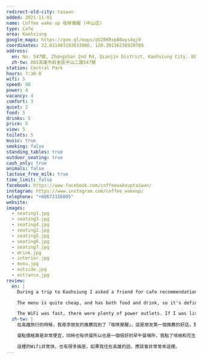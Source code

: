 ```yaml
---
redirect-old-city: taiwan
added: 2021-11-01
name: Coffee wake up 咖啡覺醒 (中山店)
type: Cafe
area: Kaohsiung
google_maps: https://goo.gl/maps/qV28KRspB8ays4qj9
coordinates: 22.621403193633906, 120.30136238928789
address:
  en: No. 547號, Zhongshan 2nd Rd, Qianjin District, Kaohsiung City, 801
  zh-tw: 801高雄市前金區中山二路547號
station: Central Park
hours: 7:30-0
wifi: 5
speed: 90
power: 4
vacancy: 4
comfort: 3
quiet: 2
food: 5
drinks: 5
price: 5
view: 5
toilets: 5
music: true
smoking: false
standing_tables: true
outdoor_seating: true
cash_only: true
animals: false
lactose_free_milk: true
time_limit: false
facebook: https://www.facebook.com/coffeewakeuptaiwan/
instagram: https://www.instagram.com/coffee_wakeup/
telephone: "+88672156005"
website: 
images:
  - seating1.jpg
  - seating3.jpg
  - seating4.jpg
  - seating2.jpg
  - seating5.jpg
  - seating6.jpg
  - seating7.jpg
  - drink.jpg
  - interior.jpg
  - menu.jpg
  - outside.jpg
  - entrance.jpg
review:
  en: |
    During a trip to Kaohsiung I asked a friend for cafe recommendations. This was the first one he recommended, and it was definitely a great choice. The space is very large, feels modern and bright, with lots of natural light. There are plenty of seating options, and I especially liked the large worktables and the individual counter seats in the back (popular for working or studying).

    The menu is quite cheap, and has both food and drink, so it's definitely suitable for a working brunch/lunch. I tried the bacon & peanut butter toast, which was quite good.

    The WiFi was fast, there were plenty of power outlets. If I was living in Kaohsiung this would definitely be a regular spot!
  zh-tw: |
    在高雄旅行的時候，我尋求朋友的推薦找到了「咖啡覺醒」，這是朋友第一個推薦的好店，實際體驗也發現所言非虛，這是一個非常好的選擇。咖啡覺醒的空間非常大，整體給人明亮時尚的感覺，有非常多的自然光線透進來。一如往常的，我非常熱愛大型工作桌，和在後頭的獨立吧檯型座位，最能讓人專心，除此之外他們也有很多種座位可以選，適合各種不同的用途。

    餐點價格算是非常便宜，同時也有供餐所以也是一個很好的早午餐場所，我點了培根和花生醬吐司，味道非常好！

    這裡的Wifi非常快，也有很多插座，如果我住在高雄的話，應該會非常常來這裡。
---
```

